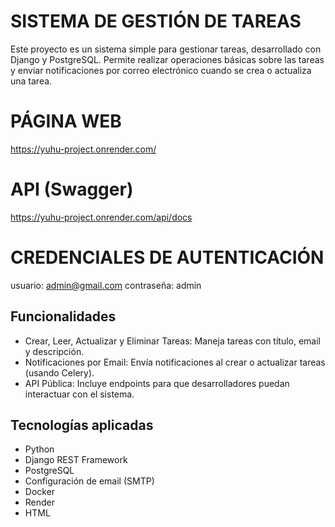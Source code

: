 # SISTEMA DE GESTIÓN DE TAREAS

Este proyecto es un sistema simple para gestionar tareas, desarrollado con Django y PostgreSQL. Permite realizar operaciones básicas sobre las tareas y enviar notificaciones por correo electrónico cuando se crea o actualiza una tarea.

# PÁGINA WEB
https://yuhu-project.onrender.com/

# API (Swagger)
https://yuhu-project.onrender.com/api/docs

# CREDENCIALES DE AUTENTICACIÓN
usuario: admin@gmail.com
contraseña: admin

## Funcionalidades

* Crear, Leer, Actualizar y Eliminar Tareas: Maneja tareas con título, email y descripción.
* Notificaciones por Email: Envía notificaciones al crear o actualizar tareas (usando Celery).
* API Pública: Incluye endpoints para que desarrolladores puedan interactuar con el sistema.

## Tecnologías aplicadas
* Python
* Django REST Framework
* PostgreSQL
* Configuración de email (SMTP)
* Docker
* Render
* HTML